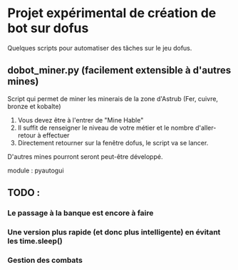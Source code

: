   # Projet expérimental de création de bot sur dofus

Quelques scripts pour automatiser des tâches sur le jeu dofus.

## dobot_miner.py (facilement extensible à d'autres mines)

Script qui permet de miner les minerais de la zone d'Astrub (Fer, cuivre, bronze et kobalte)
1) Vous devez être à l'entrer de "Mine Hable"
2) Il suffit de renseigner le niveau de votre métier et le nombre d'aller-retour à effectuer
3) Directement retourner sur la fenêtre dofus, le script va se lancer.

D'autres mines pourront seront peut-être développé.

module : pyautogui

## TODO :
### Le passage à la banque est encore à faire
### Une version plus rapide (et donc plus intelligente) en évitant les time.sleep()
### Gestion des combats
